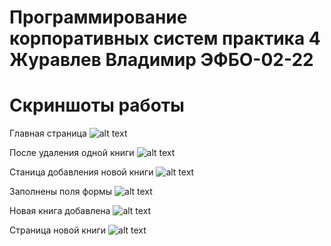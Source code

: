 # Программирование корпоративных систем практика 4 Журавлев Владимир ЭФБО-02-22

# Скриншоты работы
Главная страница
![alt text](image.png)

После удаления одной книги
![alt text](<image copy.png>)

Станица добавления новой книги
![alt text](<image copy 2.png>)

Заполнены поля формы
![alt text](<image copy 3.png>)

Новая книга добавлена
![alt text](<image copy 4.png>)

Страница новой книги
![alt text](<image copy 5.png>)